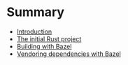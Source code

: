 # Summary

- [Introduction](./README.md)
- [The initial Rust project](./stage-0/README.md)
- [Building with Bazel](./stage-1-bazel-from-rules-rust-example/README.md)
- [Vendoring dependencies with Bazel](stage-2-crates-vendor/README.md)
